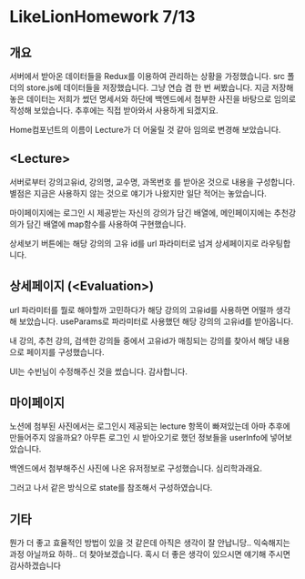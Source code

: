 # LikeLionHomework 7/13

## 개요

서버에서 받아온 데이터들을 Redux를 이용하여 관리하는 상황을 가정했습니다. src 폴더의 store.js에 데이터들을 저장했습니다. 그냥 연습 겸 한 번 써봤습니다. 지금 저장해 놓은 데이터는 저희가 썼던 명세서와 하단에 백엔드에서 첨부한 사진을 바탕으로 임의로 작성해 보았습니다. 추후에는 직접 받아와서 사용하게 되겠지요.<br>

Home컴포넌트의 이름이 Lecture가 더 어울릴 것 같아 임의로 변경해 보았습니다.

## \<Lecture>

서버로부터 강의고유id, 강의명, 교수명, 과목번호 를 받아온 것으로 내용을 구성합니다. 별점은 지금은 사용하지 않는 것으로 얘기가 나왔지만 일단 적어는 놓았습니다.<br>

마이페이지에는 로그인 시 제공받는 자신의 강의가 담긴 배열에, 메인페이지에는 추천강의가 담긴 배열에 map함수를 사용하여 구현했습니다.<br>

상세보기 버튼에는 해당 강의의 고유 id를 url 파라미터로 넘겨 상세페이지로 라우팅합니다.

## 상세페이지 (\<Evaluation>)

url 파라미터를 뭘로 해야할까 고민하다가 해당 강의의 고유id를 사용하면 어떨까 생각해 보았습니다.
useParams로 파라미터로 사용했던 해당 강의의 고유id를 받아옵니다.<br>

내 강의, 추천 강의, 검색한 강의들 중에서 고유id가 매칭되는 강의를 찾아서 해당 내용으로 페이지를 구성했습니다.<br>

UI는 수빈님이 수정해주신 것을 썼습니다. 감사합니다.

## 마이페이지

노션에 첨부된 사진에서는 로그인시 제공되는 lecture 항목이 빠져있는데 아마 추후에 만들어주지 않을까요? 아무튼 로그인 시 받아오기로 했던 정보들을 userInfo에 넣어보았습니다.<br>

백엔드에서 첨부해주신 사진에 나온 유저정보로 구성했습니다. 심리학과래요.<br>

그러고 나서 같은 방식으로 state를 참조해서 구성하였습니다.

## 기타

뭔가 더 좋고 효율적인 방법이 있을 것 같은데 아직은 생각이 잘 안납니당.. 익숙해지는 과정 아닐까요 하하.. 더 찾아보겠습니다. 혹시 더 좋은 생각이 있으시면 얘기해 주시면 감사하겠습니다

